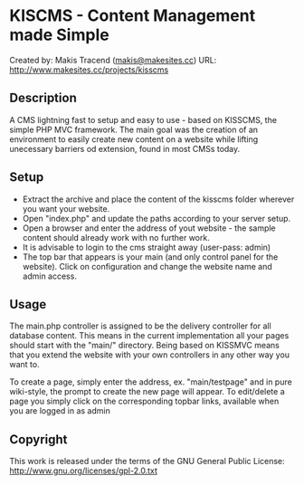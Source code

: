 ﻿KISCMS - Content Management made Simple=======================================Created by: Makis Tracend (makis@makesites.cc)URL: http://www.makesites.cc/projects/kisscmsDescription-----------A CMS lightning fast to setup and easy to use - based on KISSCMS, the simple PHP MVC framework. The main goal was the creation of an environment to easily create new content on a website while lifting unecessary barriers od extension, found in most CMSs today. Setup------ Extract the archive and place the content of the kisscms folder wherever you want your website. - Open "index.php" and update the paths according to your server setup. - Open a browser and enter the address of yout website - the sample content should already work with no further work.- It is advisable to login to the cms straight away (user-pass: admin) - The top bar that appears is your main (and only control panel for the website). Click on configuration and change the website name and admin access. Usage-----The main.php controller is assigned to be the delivery controller for all database content. This means in the current implementation all your pages should start with the "main/" directory. Being based on KISSMVC means that you extend the website with your own controllers in any other way you want to. To create a page, simply enter the address, ex. "main/testpage" and in pure wiki-style, the prompt to create the new page will appear. To edit/delete a page you simply click on the corresponding topbar links, available when you are logged in as adminCopyright---------This work is released under the terms of the GNU General Public License:http://www.gnu.org/licenses/gpl-2.0.txt